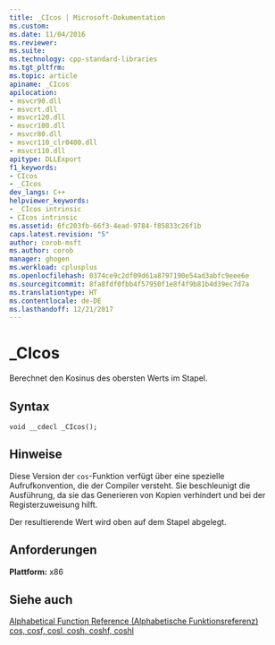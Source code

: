 ```yaml
---
title: _CIcos | Microsoft-Dokumentation
ms.custom: 
ms.date: 11/04/2016
ms.reviewer: 
ms.suite: 
ms.technology: cpp-standard-libraries
ms.tgt_pltfrm: 
ms.topic: article
apiname: _CIcos
apilocation:
- msvcr90.dll
- msvcrt.dll
- msvcr120.dll
- msvcr100.dll
- msvcr80.dll
- msvcr110_clr0400.dll
- msvcr110.dll
apitype: DLLExport
f1_keywords:
- CIcos
- _CIcos
dev_langs: C++
helpviewer_keywords:
- _CIcos intrinsic
- CIcos intrinsic
ms.assetid: 6fc203fb-66f3-4ead-9784-f85833c26f1b
caps.latest.revision: "5"
author: corob-msft
ms.author: corob
manager: ghogen
ms.workload: cplusplus
ms.openlocfilehash: 0374ce9c2df09d61a8797190e54ad3abfc9eee6e
ms.sourcegitcommit: 8fa8fdf0fbb4f57950f1e8f4f9b81b4d39ec7d7a
ms.translationtype: HT
ms.contentlocale: de-DE
ms.lasthandoff: 12/21/2017
---
```

# <a name="cicos"></a>_CIcos
Berechnet den Kosinus des obersten Werts im Stapel.  
  
## <a name="syntax"></a>Syntax  
  
```  
void __cdecl _CIcos();  
```  
  
## <a name="remarks"></a>Hinweise  
 Diese Version der `cos`-Funktion verfügt über eine spezielle Aufrufkonvention, die der Compiler versteht. Sie beschleunigt die Ausführung, da sie das Generieren von Kopien verhindert und bei der Registerzuweisung hilft.  
  
 Der resultierende Wert wird oben auf dem Stapel abgelegt.  
  
## <a name="requirements"></a>Anforderungen  
 **Plattform:** x86  
  
## <a name="see-also"></a>Siehe auch  
 [Alphabetical Function Reference (Alphabetische Funktionsreferenz)](../c-runtime-library/reference/crt-alphabetical-function-reference.md)   
 [cos, cosf, cosl, cosh, coshf, coshl](../c-runtime-library/reference/cos-cosf-cosl-cosh-coshf-coshl.md)